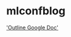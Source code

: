 # mlconfblog
['Outline Google Doc'](https://docs.google.com/document/u/1/d/1FkcBlLUw4y24swqN9s4XjQZ6woGKbbQtsMIAzVLLbqs/edit?usp=sharing_eid&ts=577ec49c)
